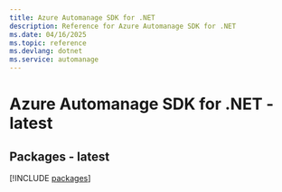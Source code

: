 ```yaml
---
title: Azure Automanage SDK for .NET
description: Reference for Azure Automanage SDK for .NET
ms.date: 04/16/2025
ms.topic: reference
ms.devlang: dotnet
ms.service: automanage
---
```

# Azure Automanage SDK for .NET - latest
## Packages - latest
[!INCLUDE [packages](automanage-index.md)]